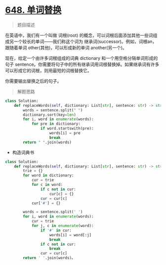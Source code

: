 # [648. 单词替换](https://leetcode.cn/problems/replace-words/)

> 题目描述

在英语中，我们有一个叫做 词根(root) 的概念，可以词根后面添加其他一些词组成另一个较长的单词——我们称这个词为 继承词(successor)。例如，词根an，跟随着单词 other(其他)，可以形成新的单词 another(另一个)。

现在，给定一个由许多词根组成的词典 dictionary 和一个用空格分隔单词形成的句子 sentence。你需要将句子中的所有继承词用词根替换掉。如果继承词有许多可以形成它的词根，则用最短的词根替换它。

你需要输出替换之后的句子。

> 解题思路

```python
class Solution:
    def replaceWords(self, dictionary: List[str], sentence: str) -> str:
        words = sentence.split(" ")
        dictionary.sort(key=len)
        for i, word in enumerate(words):
            for pre in dictionary:
                if word.startswith(pre):
                    words[i] = pre
                    break
        return " ".join(words)
```

- 构造词典书

```python
class Solution:
    def replaceWords(self, dictionary: List[str], sentence: str) -> str:
        trie = {}
        for word in dictionary:
            cur = trie
            for c in word:
                if c not in cur:
                    cur[c] = {}
                cur = cur[c]
            cur['#'] = {}

        words = sentence.split(' ')
        for i, word in enumerate(words):
            cur = trie
            for j, c in enumerate(word):
                if '#' in cur:
                    words[i] = word[:j]
                    break
                if c not in cur:
                    break
                cur = cur[c]
        return ' '.join(words)。
```

